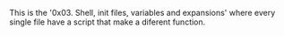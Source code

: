 This is the '0x03. Shell, init files, variables and expansions' where every single file have a script
that make a diferent function.